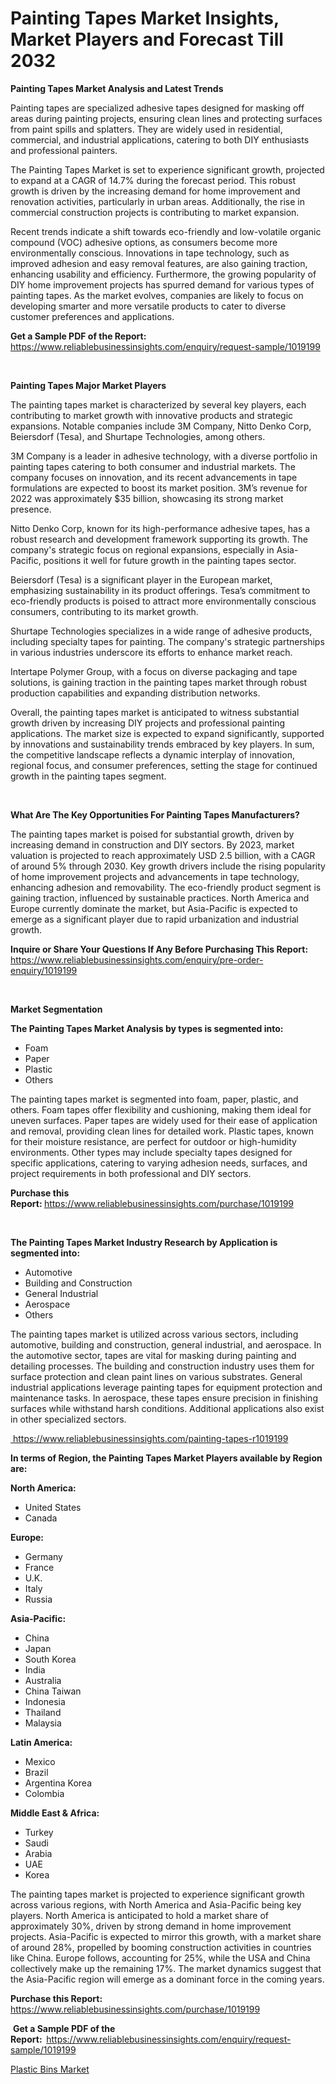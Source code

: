 <p><h1>Painting Tapes Market Insights, Market Players and Forecast Till 2032</h1></p><p><strong>Painting Tapes Market Analysis and Latest Trends</strong></p>
<p><p>Painting tapes are specialized adhesive tapes designed for masking off areas during painting projects, ensuring clean lines and protecting surfaces from paint spills and splatters. They are widely used in residential, commercial, and industrial applications, catering to both DIY enthusiasts and professional painters. </p><p>The Painting Tapes Market is set to experience significant growth, projected to expand at a CAGR of 14.7% during the forecast period. This robust growth is driven by the increasing demand for home improvement and renovation activities, particularly in urban areas. Additionally, the rise in commercial construction projects is contributing to market expansion. </p><p>Recent trends indicate a shift towards eco-friendly and low-volatile organic compound (VOC) adhesive options, as consumers become more environmentally conscious. Innovations in tape technology, such as improved adhesion and easy removal features, are also gaining traction, enhancing usability and efficiency. Furthermore, the growing popularity of DIY home improvement projects has spurred demand for various types of painting tapes. As the market evolves, companies are likely to focus on developing smarter and more versatile products to cater to diverse customer preferences and applications.</p></p>
<p><strong>Get a Sample PDF of the Report:&nbsp;</strong> <a href="https://www.reliablebusinessinsights.com/enquiry/request-sample/1019199?utm_campaign=2306&utm_medium=2&utm_source=Github&utm_content=ia&utm_term=05042025&utm_id=painting-tapes">https://www.reliablebusinessinsights.com/enquiry/request-sample/1019199</a></p>
<p>&nbsp;</p>
<p><strong>Painting Tapes Major Market Players</strong></p>
<p><p>The painting tapes market is characterized by several key players, each contributing to market growth with innovative products and strategic expansions. Notable companies include 3M Company, Nitto Denko Corp, Beiersdorf (Tesa), and Shurtape Technologies, among others.</p><p>3M Company is a leader in adhesive technology, with a diverse portfolio in painting tapes catering to both consumer and industrial markets. The company focuses on innovation, and its recent advancements in tape formulations are expected to boost its market position. 3M’s revenue for 2022 was approximately $35 billion, showcasing its strong market presence.</p><p>Nitto Denko Corp, known for its high-performance adhesive tapes, has a robust research and development framework supporting its growth. The company's strategic focus on regional expansions, especially in Asia-Pacific, positions it well for future growth in the painting tapes sector.</p><p>Beiersdorf (Tesa) is a significant player in the European market, emphasizing sustainability in its product offerings. Tesa’s commitment to eco-friendly products is poised to attract more environmentally conscious consumers, contributing to its market growth.</p><p>Shurtape Technologies specializes in a wide range of adhesive products, including specialty tapes for painting. The company's strategic partnerships in various industries underscore its efforts to enhance market reach. </p><p>Intertape Polymer Group, with a focus on diverse packaging and tape solutions, is gaining traction in the painting tapes market through robust production capabilities and expanding distribution networks.</p><p>Overall, the painting tapes market is anticipated to witness substantial growth driven by increasing DIY projects and professional painting applications. The market size is expected to expand significantly, supported by innovations and sustainability trends embraced by key players. In sum, the competitive landscape reflects a dynamic interplay of innovation, regional focus, and consumer preferences, setting the stage for continued growth in the painting tapes segment.</p></p>
<p>&nbsp;</p>
<p><strong>What Are The Key Opportunities For Painting Tapes Manufacturers?</strong></p>
<p><p>The painting tapes market is poised for substantial growth, driven by increasing demand in construction and DIY sectors. By 2023, market valuation is projected to reach approximately USD 2.5 billion, with a CAGR of around 5% through 2030. Key growth drivers include the rising popularity of home improvement projects and advancements in tape technology, enhancing adhesion and removability. The eco-friendly product segment is gaining traction, influenced by sustainable practices. North America and Europe currently dominate the market, but Asia-Pacific is expected to emerge as a significant player due to rapid urbanization and industrial growth.</p></p>
<p><strong>Inquire or Share Your Questions If Any Before Purchasing This Report:</strong> <a href="https://www.reliablebusinessinsights.com/enquiry/pre-order-enquiry/1019199?utm_campaign=2306&utm_medium=2&utm_source=Github&utm_content=ia&utm_term=05042025&utm_id=painting-tapes">https://www.reliablebusinessinsights.com/enquiry/pre-order-enquiry/1019199</a></p>
<p>&nbsp;</p>
<p><strong>Market Segmentation</strong></p>
<p><strong>The Painting Tapes Market Analysis by types is segmented into:</strong></p>
<p><ul><li>Foam</li><li>Paper</li><li>Plastic</li><li>Others</li></ul></p>
<p><p>The painting tapes market is segmented into foam, paper, plastic, and others. Foam tapes offer flexibility and cushioning, making them ideal for uneven surfaces. Paper tapes are widely used for their ease of application and removal, providing clean lines for detailed work. Plastic tapes, known for their moisture resistance, are perfect for outdoor or high-humidity environments. Other types may include specialty tapes designed for specific applications, catering to varying adhesion needs, surfaces, and project requirements in both professional and DIY sectors.</p></p>
<p><strong>Purchase this Report:&nbsp;</strong><a href="https://www.reliablebusinessinsights.com/purchase/1019199?utm_campaign=2306&utm_medium=2&utm_source=Github&utm_content=ia&utm_term=05042025&utm_id=painting-tapes">https://www.reliablebusinessinsights.com/purchase/1019199</a></p>
<p>&nbsp;</p>
<p><strong>The Painting Tapes Market Industry Research by Application is segmented into:</strong></p>
<p><ul><li>Automotive</li><li>Building and Construction</li><li>General Industrial</li><li>Aerospace</li><li>Others</li></ul></p>
<p><p>The painting tapes market is utilized across various sectors, including automotive, building and construction, general industrial, and aerospace. In the automotive sector, tapes are vital for masking during painting and detailing processes. The building and construction industry uses them for surface protection and clean paint lines on various substrates. General industrial applications leverage painting tapes for equipment protection and maintenance tasks. In aerospace, these tapes ensure precision in finishing surfaces while withstand harsh conditions. Additional applications also exist in other specialized sectors.</p></p>
<p><a href="https://www.reliablebusinessinsights.com/painting-tapes-r1019199?utm_campaign=2306&utm_medium=2&utm_source=Github&utm_content=ia&utm_term=05042025&utm_id=painting-tapes">&nbsp;https://www.reliablebusinessinsights.com/painting-tapes-r1019199</a></p>
<p><strong>In terms of Region, the Painting Tapes Market Players available by Region are:</strong></p>
<p>
    <p> <strong> North America: </strong>
        <ul>
            <li>United States</li>
            <li>Canada</li>
        </ul>
        </p> 
    <p> <strong> Europe: </strong>
        <ul>
            <li>Germany</li>
            <li>France</li>
            <li>U.K.</li>
            <li>Italy</li>
            <li>Russia</li>
        </ul>
        </p> 
    <p> <strong> Asia-Pacific: </strong>
        <ul>
            <li>China</li>
            <li>Japan</li>
            <li>South Korea</li>
            <li>India</li>
            <li>Australia</li>
            <li>China Taiwan</li>
            <li>Indonesia</li>
            <li>Thailand</li>
            <li>Malaysia</li>
        </ul>
        </p> 
    <p> <strong> Latin America: </strong>
        <ul>
            <li>Mexico</li>
            <li>Brazil</li>
            <li>Argentina Korea</li>
            <li>Colombia</li>
        </ul>
        </p> 
    <p> <strong> Middle East & Africa: </strong>
        <ul>
            <li>Turkey</li>
            <li>Saudi</li>
            <li>Arabia</li>
            <li>UAE</li>
            <li>Korea</li>
        </ul>
    </p>
    </p>
<p><p>The painting tapes market is projected to experience significant growth across various regions, with North America and Asia-Pacific being key players. North America is anticipated to hold a market share of approximately 30%, driven by strong demand in home improvement projects. Asia-Pacific is expected to mirror this growth, with a market share of around 28%, propelled by booming construction activities in countries like China. Europe follows, accounting for 25%, while the USA and China collectively make up the remaining 17%. The market dynamics suggest that the Asia-Pacific region will emerge as a dominant force in the coming years.</p></p>
<p><strong>Purchase this Report: </strong><a href="https://www.reliablebusinessinsights.com/purchase/1019199?utm_campaign=2306&utm_medium=2&utm_source=Github&utm_content=ia&utm_term=05042025&utm_id=painting-tapes">https://www.reliablebusinessinsights.com/purchase/1019199</a></p>
<p>&nbsp;<strong>Get a Sample PDF of the Report:&nbsp;&nbsp;</strong><a href="https://www.reliablebusinessinsights.com/enquiry/request-sample/1019199?utm_campaign=2306&utm_medium=2&utm_source=Github&utm_content=ia&utm_term=05042025&utm_id=painting-tapes">https://www.reliablebusinessinsights.com/enquiry/request-sample/1019199</a></p>
<p><strong></strong></p>
<p><p><a href="https://github.com/comasnickie/Market-Research-Report-List-1/blob/main/plastic-bins-market.md?utm_campaign=2306&utm_medium=2&utm_source=Github&utm_content=ia&utm_term=05042025&utm_id=painting-tapes">Plastic Bins Market</a></p></p>